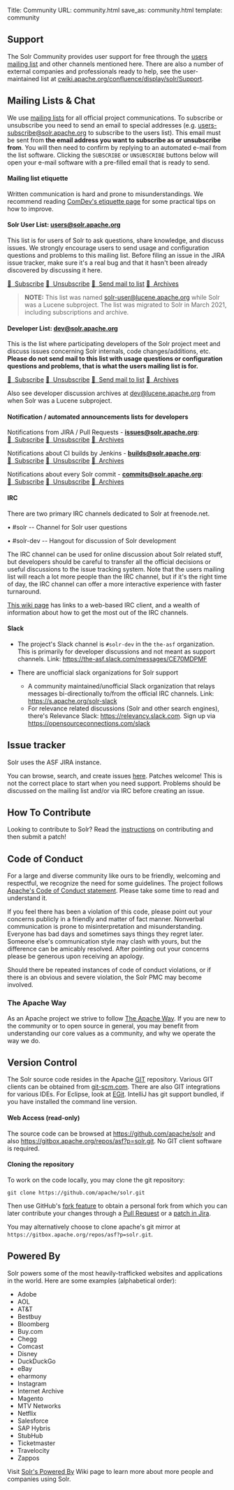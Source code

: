 Title: Community
URL: community.html
save_as: community.html
template: community

## Support ##

The Solr Community provides user support for free through the [users mailing list](#mailing-lists-irc) and other channels mentioned
here. There are also a number of external companies and professionals ready to help, see the user-maintained list at
[cwiki.apache.org/confluence/display/solr/Support](https://cwiki.apache.org/confluence/display/solr/Support).

<a name="mailing-lists-irc"></a>

## Mailing Lists & Chat ##

We use [mailing lists](https://apache.org/foundation/mailinglists.html) for all official project communications.
To subscribe or unsubscribe you need to send an email to special addresses (e.g. users-subscribe@solr.apache.org to subscribe to the users list).
This email must be sent from **the email address you want to subscribe as or unsubscribe from**. You will then need to
confirm by replying to an automated e-mail from the list software. Clicking the `SUBSCRIBE` or `UNSUBSCRIBE` buttons below
will open your e-mail software with a pre-filled email that is ready to send.  

#### Mailing list etiquette

Written communication is hard and prone to misunderstandings. We recommend reading [ComDev's etiquette page](https://community.apache.org/contributors/etiquette) for some practical tips on how to improve.

#### Solr User List: users@solr.apache.org ####

This list is for users of Solr to ask questions, share knowledge, and discuss issues.  We strongly encourage
users to send usage and configuration questions and problems to this mailing list.  Before filing an issue in
the JIRA issue tracker, make sure it's a real bug and that it hasn't been already discovered by discussing it here.

<a class="btn" href="mailto:users-subscribe@solr.apache.org?subject=subscribe">&#x1F4E7;&nbsp;&nbsp;Subscribe</a>
<a class="btn" href="mailto:users-unsubscribe@solr.apache.org?subject=unsubscribe">&#x1F4E7;&nbsp;&nbsp;Unsubscribe</a>
<a class="btn" href="mailto:users@solr.apache.org">&#x1F4E7;&nbsp;&nbsp;Send mail to list</a>
<a class="btn" href="https://lists.apache.org/list.html?users@solr.apache.org">&#x1F517;&nbsp;&nbsp;Archives</a>

> **NOTE:** This list was named [solr-user@lucene.apache.org](https://lists.apache.org/list.html?solr-user@lucene.apache.org) while Solr was a Lucene subproject. The list was migrated to Solr in March 2021, including subscriptions and archive.

#### Developer List: dev@solr.apache.org ####

This is the list where participating developers of the Solr project meet and discuss
issues concerning Solr internals, code changes/additions, etc. **Please do not send mail to this list with usage questions or configuration questions and problems, that is what the users mailing list is for.**

<a class="btn" href="mailto:dev-subscribe@solr.apache.org?subject=subscribe">&#x1F4E7;&nbsp;&nbsp;Subscribe</a>
<a class="btn" href="mailto:dev-unsubscribe@solr.apache.org?subject=unsubscribe">&#x1F4E7;&nbsp;&nbsp;Unsubscribe</a>
<a class="btn" href="mailto:dev@solr.apache.org">&#x1F4E7;&nbsp;&nbsp;Send mail to list</a>
<a class="btn" href="https://lists.apache.org/list.html?dev@solr.apache.org">&#x1F517;&nbsp;&nbsp;Archives</a>

Also see developer discussion archives at [dev@lucene.apache.org](https://lists.apache.org/list.html?dev@lucene.apache.org) from when Solr was a Lucene subproject.

#### Notification / automated announcements lists for developers ####

Notifications from JIRA / Pull Requests - **issues@solr.apache.org**:
<a class="btn" href="mailto:issues-subscribe@solr.apache.org?subject=subscribe">&#x1F4E7;&nbsp;&nbsp;Subscribe</a>
<a class="btn" href="mailto:issues-unsubscribe@solr.apache.org?subject=unsubscribe">&#x1F4E7;&nbsp;&nbsp;Unsubscribe</a>
<a class="btn" href="https://lists.apache.org/list.html?issues@solr.apache.org">&#x1F517;&nbsp;&nbsp;Archives</a>

Notifications about CI builds by Jenkins - **builds@solr.apache.org**:
<a class="btn" href="mailto:builds-subscribe@solr.apache.org?subject=subscribe">&#x1F4E7;&nbsp;&nbsp;Subscribe</a>
<a class="btn" href="mailto:builds-unsubscribe@solr.apache.org?subject=unsubscribe">&#x1F4E7;&nbsp;&nbsp;Unsubscribe</a>
<a class="btn" href="https://lists.apache.org/list.html?builds@solr.apache.org">&#x1F517;&nbsp;&nbsp;Archives</a>

Notifications about every Solr commit - **commits@solr.apache.org**:
<a class="btn" href="mailto:commits-subscribe@solr.apache.org?subject=subscribe">&#x1F4E7;&nbsp;&nbsp;Subscribe</a>
<a class="btn" href="mailto:commits-unsubscribe@solr.apache.org?subject=unsubscribe">&#x1F4E7;&nbsp;&nbsp;Unsubscribe</a>
<a class="btn" href="https://lists.apache.org/list.html?commits@solr.apache.org">&#x1F517;&nbsp;&nbsp;Archives</a>

#### IRC  ####

There are two primary IRC channels dedicated to Solr at freenode.net.

• #solr -- Channel for Solr user questions

• #solr-dev -- Hangout for discussion of Solr development

The IRC channel can be used for online discussion about Solr related stuff,
but developers should be careful to transfer all the official decisions or useful discussions to the issue
tracking system.  Note that the users mailing list will reach a lot more people than the IRC channel,
but if it's the right time of day, the IRC channel can offer a more interactive experience with faster turnaround.

[This wiki page](https://cwiki.apache.org/confluence/display/SOLR/IRCChannels) has links to a web-based IRC client, and a
wealth of information about how to get the most out of the IRC channels.

#### Slack ####

* The project's Slack channel is `#solr-dev` in the `the-asf` organization. This is primarily for developer 
  discussions and not meant as support channels. Link: <https://the-asf.slack.com/messages/CE70MDPMF>

* There are unofficial slack organizations for Solr support
    * A community maintained/unofficial Slack organization that relays messages bi-directionally to/from the official IRC channels. Link: <https://s.apache.org/solr-slack>
    * For relevance related discussions (Solr and other search engines), there's Relevance Slack: <https://relevancy.slack.com>.    Sign up via <https://opensourceconnections.com/slack>

## Issue tracker ##

Solr uses the ASF JIRA instance.

You can browse, search, and create issues [here](https://issues.apache.org/jira/browse/SOLR).
Patches welcome!  This is not the correct place to start when you need support.  Problems should be
discussed on the mailing list and/or via IRC before creating an issue.

## How To Contribute ##

Looking to contribute to Solr?  Read the [instructions](https://cwiki.apache.org/confluence/display/SOLR/HowToContribute) on
contributing and then submit a patch!

## Code of Conduct ##

For a large and diverse community like ours to be friendly, welcoming and respectful, we recognize the need for some guidelines. The project follows [Apache's Code of Conduct statement](https://www.apache.org/foundation/policies/conduct). Please take some time to read and understand it.

If you feel there has been a violation of this code, please point out your concerns publicly in a friendly and matter of fact manner. Nonverbal communication is prone to misinterpretation and misunderstanding. Everyone has bad days and sometimes says things they regret later. Someone else's communication style may clash with yours, but the difference can be amicably resolved. After pointing out your concerns please be generous upon receiving an apology.

Should there be repeated instances of code of conduct violations, or if there is an obvious and severe violation, the Solr PMC may become involved.

### The Apache Way

As an Apache project we strive to follow [The Apache Way](http://theapacheway.com/). If you are new to the community or to open source in general, you may benefit from understanding our core values as a community, and why we operate the way we do.

## Version Control ##

The Solr source code resides in the Apache [GIT](http://git.apache.org) repository. Various GIT clients
can be obtained from [git-scm.com](https://git-scm.com/). There are also GIT integrations for various
IDEs. For Eclipse, look at [EGit](http://www.eclipse.org/egit/). IntelliJ has git support bundled, if you
have installed the command line version.

#### Web Access (read-only) ####

The source code can be browsed at <https://github.com/apache/solr> and also <https://gitbox.apache.org/repos/asf?p=solr.git>.
No GIT client software is required.

#### Cloning the repository ####

To work on the code locally, you may clone the git repository:

    git clone https://github.com/apache/solr.git

Then use GitHub's [fork feature](https://docs.github.com/en/github/getting-started-with-github/fork-a-repo)
to obtain a personal fork from which you can later contribute your changes through a
[Pull Request](https://cwiki.apache.org/confluence/display/solr/HowToContribute#HowToContribute-WorkingwithGitHub)
or a [patch in Jira](https://cwiki.apache.org/confluence/display/solr/HowToContribute#HowToContribute-Generatingapatch).

You may alternatively choose to clone apache's git mirror at `https://gitbox.apache.org/repos/asf?p=solr.git`.

## Powered By ##

Solr powers some of the most heavily-trafficked websites and applications in the world. Here are some examples (alphabetical order):

<div class="poweredby">
  <ul>
    <li>Adobe</li>
    <li>AOL</li>
    <li>AT&T</li>
    <li>Bestbuy</li>
    <li>Bloomberg</li>
    <li>Buy.com</li>
    <li>Chegg</li>
    <li>Comcast</li>
    <li>Disney</li>
    <li>DuckDuckGo</li>
    <li>eBay</li>
    <li>eharmony</li>
    <li>Instagram</li>
    <li>Internet Archive</li>
    <li>Magento</li>
    <li>MTV Networks</li>
    <li>Netflix</li>
    <li>Salesforce</li>
    <li>SAP Hybris</li>
    <li>StubHub</li>
    <li>Ticketmaster</li>
    <li>Travelocity</li>
    <li>Zappos</li>
  </ul>
</div>

Visit [Solr's Powered By](https://cwiki.apache.org/confluence/display/solr/PublicServers) Wiki page to learn more about more people and companies using Solr.

